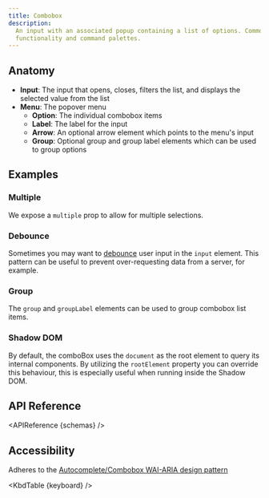 ```yaml
---
title: Combobox
description:
  An input with an associated popup containing a list of options. Commonly used for autocomplete
  functionality and command palettes.
---
```


<script>
    import { APIReference, KbdTable, Preview } from '$docs/components'
    export let schemas
    export let keyboard
    export let snippets
    export let previews
</script>

## Anatomy

- **Input**: The input that opens, closes, filters the list, and displays the selected value from
  the list
- **Menu**: The popover menu
  - **Option**: The individual combobox items
  - **Label**: The label for the input
  - **Arrow**: An optional arrow element which points to the menu's input
  - **Group**: Optional group and group label elements which can be used to group options

## Examples

### Multiple

We expose a `multiple` prop to allow for multiple selections.

<Preview code={snippets.multi}>
  <svelte:component this={previews.multi} />
</Preview>

### Debounce

Sometimes you may want to [debounce](https://www.freecodecamp.org/news/javascript-debounce-example/)
user input in the `input` element. This pattern can be useful to prevent over-requesting data from a
server, for example.

<Preview code={snippets.debounce}>
  <svelte:component this={previews.debounce} />
</Preview>

### Group

The `group` and `groupLabel` elements can be used to group combobox list items.

<Preview code={snippets.group}>
  <svelte:component this={previews.group} />
</Preview>

### Shadow DOM

By default, the comboBox uses the `document` as the root element to query its internal components.
By utilizing the `rootElement` property you can override this behaviour, this is especially useful
when running inside the Shadow DOM.

<Preview code={snippets.shadow} position="static">
    <svelte:component this={previews.shadow} />
</Preview>

## API Reference

<APIReference {schemas} />

## Accessibility

Adheres to the
[Autocomplete/Combobox WAI-ARIA design pattern](https://www.w3.org/WAI/ARIA/apg/patterns/combobox/)

<KbdTable {keyboard} />
